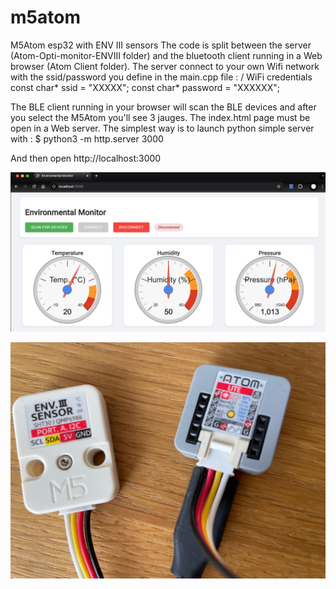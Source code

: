 # m5atom
M5Atom esp32 with ENV III sensors
The code is split between the server (Atom-Opti-monitor-ENVIII folder) and the bluetooth client running in a Web browser (Atom Client folder).
The server connect to your own Wifi network with the ssid/password you define in the main.cpp file :
/ WiFi credentials
const char* ssid = "XXXXX";
const char* password = "XXXXXX";

The BLE client running in your browser will scan the BLE devices and after you select the M5Atom you'll see 3 jauges.
The index.html page must be open in a Web server. The simplest way is to launch python simple server with :
$ python3 -m http.server 3000

And then open http://localhost:3000

![Alt screen](jauges.png)

![Alt screen2](atom-and-sensorIII.png)






